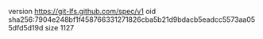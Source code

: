 version https://git-lfs.github.com/spec/v1
oid sha256:7904e248bf1f458766331271826cba5b21d9bdacb5eadcc5573aa055dfd5d19d
size 1127
